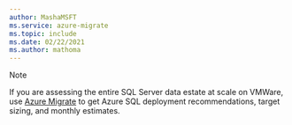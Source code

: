```yaml
---
author: MashaMSFT
ms.service: azure-migrate
ms.topic: include
ms.date: 02/22/2021
ms.author: mathoma
---
```


> [!NOTE]
> If you are assessing the entire SQL Server data estate at scale on VMWare, use [Azure Migrate](../migrate/how-to-create-azure-sql-assessment.md) to get Azure SQL deployment recommendations, target sizing, and monthly estimates.